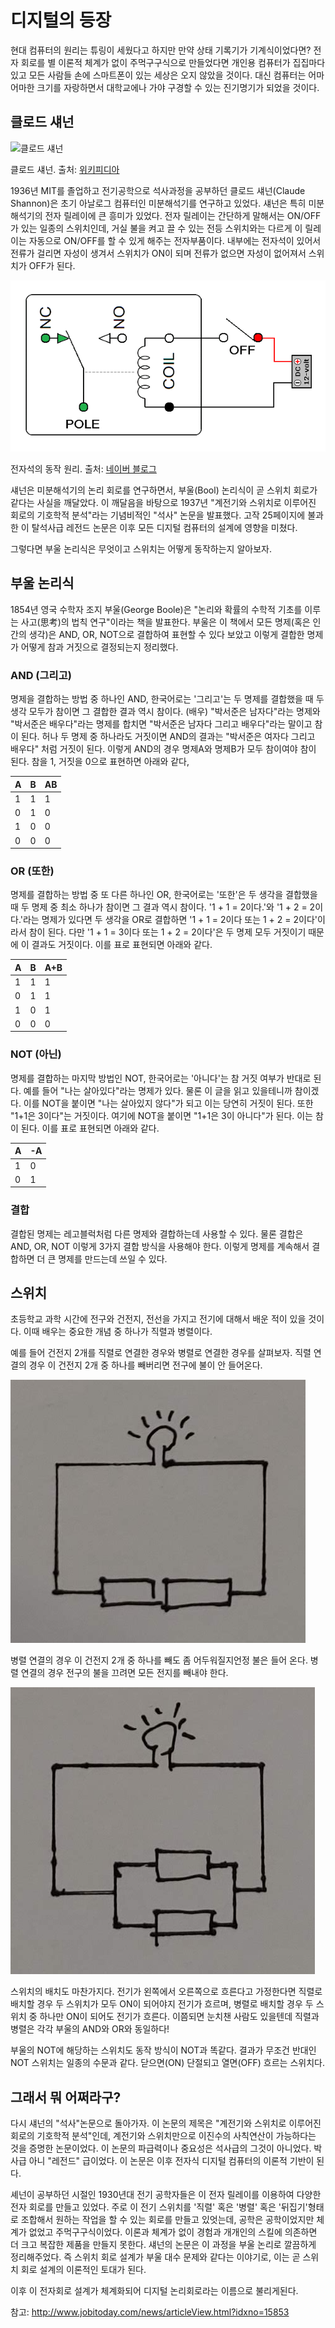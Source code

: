 # 디지털의 등장

현대 컴퓨터의 원리는 튜링이 세웠다고 하지만 만약 상태 기록기가 기계식이었다면? 전자 회로를 별 이론적 체계가 없이 주먹구구식으로 만들었다면 개인용 컴퓨터가 집집마다 있고 모든 사람들 손에 스마트폰이 있는 세상은 오지 않았을 것이다. 대신 컴퓨터는 어마어마한 크기를 자랑하면서 대학교에나 가야 구경할 수 있는 진기명기가 되었을 것이다.

## 클로드 섀넌

![클로드 섀넌](https://upload.wikimedia.org/wikipedia/commons/9/99/ClaudeShannon_MFO3807.jpg)

클로드 섀넌. 출처: [위키피디아](https://commons.wikimedia.org/wiki/File:ClaudeShannon_MFO3807.jpg)

1936년 MIT를 졸업하고 전기공학으로 석사과정을 공부하던 클로드 섀넌(Claude Shannon)은 초기 아날로그 컴퓨터인 미분해석기를 연구하고 있었다. 섀넌은 특히 미분해석기의 전자 릴레이에 큰 흥미가 있었다. 전자 릴레이는 간단하게 말해서는 ON/OFF가 있는 일종의 스위치인데, 거실 불을 켜고 끌 수 있는 전등 스위치와는 다르게 이 릴레이는 자동으로 ON/OFF를 할 수 있게 해주는 전자부품이다. 내부에는 전자석이 있어서 전류가 걸리면 자성이 생겨서 스위치가 ON이 되며 전류가 없으면 자성이 없어져서 스위치가 OFF가 된다.

![전자석 예](./img/cpr.gif)

전자석의 동작 원리. 출처: [네이버 블로그](https://m.blog.naver.com/roboholic84/220460268471)


섀넌은 미분해석기의 논리 회로를 연구하면서, 부울(Bool) 논리식이 곧 스위치 회로가 같다는 사실을 깨달았다. 이 깨달음을 바탕으로 1937년 "계전기와 스위치로 이루어진 회로의 기호학적 분석"라는 기념비적인 "석사" 논문을 발표했다. 고작 25페이지에 불과한 이 탈석사급 레전드 논문은 이후 모든 디지털 컴퓨터의 설계에 영향을 미쳤다.

그렇다면 부울 논리식은 무엇이고 스위치는 어떻게 동작하는지 알아보자. 

## 부울 논리식

1854년 영국 수학자 조지 부울(George Boole)은 "논리와 확률의 수학적 기초를 이루는 사고(思考)의 법칙 연구"이라는 책을 발표한다. 부울은 이 책에서 모든 명제(혹은 인간의 생각)은 AND, OR, NOT으로 결합하여 표현할 수 있다 보았고 이렇게 결합한 명제가 어떻게 참과 거짓으로 결정되는지 정리했다.

### AND (그리고)

명제을 결합하는 방법 중 하나인 AND, 한국어로는 '그리고'는 두 명제를 결합했을 때 두 생각 모두가 참이면 그 결합한 결과 역시 참이다. (배우) "박서준은 남자다"라는 명제와 "박서준은 배우다"라는 명제를 합치면 "박서준은 남자다 그리고 배우다"라는 말이고 참이 된다. 허나 두 명제 중 하나라도 거짓이면 AND의 결과는 "박서준은 여자다 그리고 배우다" 처럼 거짓이 된다. 이렇게 AND의 경우 명제A와 명제B가 모두 참이여야 참이 된다. 참을 1, 거짓을 0으로 표현하면 아래와 같다,

| A | B | AB |
| - | - | - |
| 1 | 1 | 1 |
| 0 | 1 | 0 |
| 1 | 0 | 0 |
| 0 | 0 | 0 |

### OR (또한)

명제를 결합하는 방법 중 또 다른 하나인 OR, 한국어로는 '또한'은 두 생각을 결합했을 때 두 명제 중 최소 하나가 참이면 그 결과 역시 참이다. '1 + 1 = 2이다.'와 '1 + 2 = 2이다.'라는 명제가 있다면 두 생각을 OR로 결합하면 '1 + 1 = 2이다 또는 1 + 2 = 2이다'이라서 참이 된다. 다만 '1 + 1 = 3이다 또는 1 + 2 = 2이다'은 두 명제 모두 거짓이기 때문에 이 결과도 거짓이다. 이를 표로 표현되면 아래와 같다. 

| A | B | A+B |
| - | - | - |
| 1 | 1 | 1 |
| 0 | 1 | 1 |
| 1 | 0 | 1 |
| 0 | 0 | 0 |

### NOT (아닌)

명제를 결합하는 마지막 방법인 NOT, 한국어로는 '아니다'는 참 거짓 여부가 반대로 된다. 예를 들어 "나는 살아있다"라는 명제가 있다. 물론 이 글을 읽고 있을테니까 참이겠다. 이를 NOT을 붙이면 "나는 살아있지 않다"가 되고 이는 당연히 거짓이 된다. 또한 "1+1은 3이다"는 거짓이다. 여기에 NOT을 붙이면 "1+1은 3이 아니다"가 된다. 이는 참이 된다. 이를 표로 표현되면 아래와 같다. 

| A | -A |
| - | - |
| 1 | 0 |
| 0 | 1 |

### 결합

결합된 명제는 레고블럭처럼 다른 명제와 결합하는데 사용할 수 있다. 물론 결합은 AND, OR, NOT 이렇게 3가지 결합 방식을 사용해야 한다. 이렇게 명제를 계속해서 결합하면 더 큰 명제를 만드는데 쓰일 수 있다. 

## 스위치

초등학교 과학 시간에 전구와 건전지, 전선을 가지고 전기에 대해서 배운 적이 있을 것이다. 이때 배우는 중요한 개념 중 하나가 직렬과 병렬이다. 

예를 들어 건전지 2개를 직렬로 연결한 경우와 병렬로 연결한 경우를 살펴보자.
직렬 연결의 경우 이 건전지 2개 중 하나를 빼버리면 전구에 불이 안 들어온다. 

![직렬연결](./img/series.png)

병렬 연결의 경우 이 건전지 2개 중 하나를 빼도 좀 어두워질지언정 불은 들어 온다. 병렬 연결의 경우 전구의 불을 끄려면 모든 전지를 빼내야 한다. 

![병렬연결](./img/parallel.png)

스위치의 배치도 마찬가지다. 전기가 왼쪽에서 오른쪽으로 흐른다고 가정한다면 직렬로 배치할 경우 두 스위치가 모두 ON이 되어야지 전기가 흐르며, 병렬로 배치할 경우 두 스위치 중 하나만 ON이 되어도 전기가 흐른다. 이쯤되면 눈치챈 사람도 있을텐데 직렬과 병렬은 각각 부울의 AND와 OR와 동일하다!

부울의 NOT에 해당하는 스위치도 동작 방식이 NOT과 똑같다. 결과가 무조건 반대인 NOT 스위치는 일종의 수문과 같다. 닫으면(ON) 단절되고 열면(OFF) 흐르는 스위치다.

## 그래서 뭐 어쩌라구?

다시 섀넌의 "석사"논문으로 돌아가자. 이 논문의 제목은 "계전기와 스위치로 이루어진 회로의 기호학적 분석"인데, 계전기와 스위치만으로 이진수의 사칙연산이 가능하다는 것을 증명한 논문이었다. 이 논문의 파급력이나 중요성은 석사급의 그것이 아니었다. 박사급 아니 "레전드" 급이었다. 이 논문은 이후 전자식 디지털 컴퓨터의 이론적 기반이 된다.

셰넌이 공부하던 시절인 1930년대 전기 공학자들은 이 전자 릴레이를 이용하여 다양한 전자 회로를 만들고 있었다. 주로 이 전기 스위치를 '직렬' 혹은 '병렬' 혹은 '뒤집기'형태로 조합해서 원하는 작업을 할 수 있는 회로를 만들고 있엇는데, 공학은 공학이었지만 체계가 없었고 주먹구구식이었다. 이론과 체계가 없이 경험과 개개인의 스킬에 의존하면 더 크고 복잡한 제품을 만들지 못한다. 섀넌의 논문은 이 과정을 부울 논리로 깔끔하게 정리해주었다. 즉 스위치 회로 설계가 부울 대수 문제와 같다는 이야기로, 이는 곧 스위치 회로 설계의 이론적인 토대가 된다.

이후 이 전자회로 설계가 체계화되어 디지털 논리회로라는 이름으로 불리게된다.

참고: 
http://www.jobitoday.com/news/articleView.html?idxno=15853